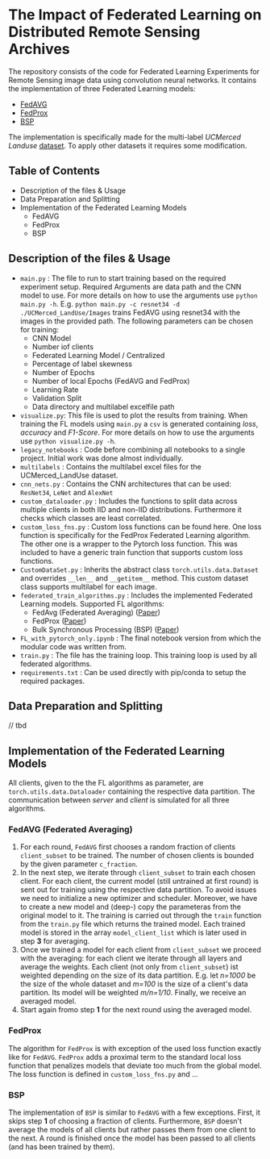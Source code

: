 # The Impact of Federated Learning on Distributed Remote Sensing Archives

The repository consists of the code for Federated Learning Experiments for Remote Sensing image data using convolution neural networks. It contains the implementation of three Federated Learning models: 
* [FedAVG](https://arxiv.org/abs/1602.05629)
* [FedProx](https://arxiv.org/abs/1812.06127)
* [BSP](https://dl.acm.org/doi/10.1145/79173.79181)

The implementation is specifically made for the multi-label *UCMerced Landuse* [dataset](http://weegee.vision.ucmerced.edu/datasets/landuse.html). To apply other datasets it requires some modification.

## Table of Contents
* Description of the files & Usage
* Data Preparation and Splitting
* Implementation of the Federated Learning Models
    * FedAVG
    * FedProx
    * BSP
 
## Description of the files & Usage
-  `main.py` : The file to run to start training based on the required experiment setup. Required Arguments are data path and the CNN model to use. For more details on how to use the arguments use `python main.py -h`. E.g.  `python main.py -c resnet34 -d ./UCMerced_LandUse/Images` trains FedAVG using resnet34 with the images in the provided path. The following parameters can be chosen for training:
     * CNN Model
     * Number iof clients
     * Federated Learning Model / Centralized
     * Percentage of label skewness
     * Number of Epochs
     * Number of local Epochs (FedAVG and FedProx)
     * Learning Rate
     * Validation Split
     * Data directory and multilabel excelfile path
- `visualize.py`: This file is used to plot the results from training. When training the FL models using  `main.py` a `csv` is generated containing *loss*, *accuracy* and *F1-Score*. For more details on how to use the arguments use `python visualize.py -h`.
- `legacy_notebooks` : Code before combining all notebooks to a single project. Initial work was done almost individually.
- `multilabels` : Contains the multilabel excel files for the UCMerced_LandUse dataset.
- `cnn_nets.py` : Contains the CNN architectures that can be used: `ResNet34`, `LeNet` and `AlexNet`
- `custom_dataloader.py` : Includes the functions to split data across multiple clients in both IID and non-IID distributions. Furthermore it checks which classes are least correlated.
- `custom_loss_fns.py` : Custom loss functions can be found here. One loss function is specifically for the FedProx Federated Learning algorithm. The other one is a wrapper to the Pytorch loss function. This was included to have a generic train function that supports custom loss functions.
- `CustomDataSet.py` : Inherits the abstract class `torch.utils.data.Dataset` and overrides `__len__` and `__getitem__` method. This custom dataset class supports multilabel for each image.
- `federated_train_algorithms.py` : Includes the implemented Federated Learning models. Supported FL algorithms:
    * FedAvg (Federated Averaging) ([Paper](https://arxiv.org/abs/1602.05629))
    * FedProx ([Paper](https://arxiv.org/abs/1812.06127))
    * Bulk Synchronous Processing (BSP) ([Paper](https://dl.acm.org/doi/10.1145/79173.79181))
- `FL_with_pytorch_only.ipynb` : The final notebook version from which the modular code was written from.
-  `train.py` : The file has the training loop. This training loop is used by all federated algorithms.
- `requirements.txt` : Can be used directly with pip/conda to setup the required packages.

## Data Preparation and Splitting
// tbd

## Implementation of the Federated Learning Models
All clients, given to the the FL algorithms as parameter, are `torch.utils.data.Dataloader` containing the respective data partition. The communication between *server* and *client* is simulated for all three algorithms.

### FedAVG (Federated Averaging)
1. For each round, `FedAVG` first chooses a random fraction of clients `client_subset` to be trained. The number of chosen clients is bounded by the given parameter `c_fraction`.
2. In the next step, we iterate through `client_subset` to train each chosen client. For each client, the current model (still untrained at first round) is sent out for training using the respective data partition. To avoid issues we need to initialize a new optimizer and scheduler. Moreover, we have to create a new model and (deep-) copy the parameteras from the original model to it. The training is carried out through the `train` function from the `train.py` file which returns the trained model. Each trained model is stored in the array `model_client_list` which is later used in step __3__ for averaging.
3. Once we trained a model for each client from `client_subset` we proceed with the averaging: for each client we iterate through all layers and average the weights. Each client (not only from `client_subset`) ist weighted depending on the size of its data partition. E.g. let *n=1000* be the size of the whole dataset and *m=100* is the size of a client's data partition. Its model will be weighted *m/n=1/10*. Finally, we receive an averaged model.
4. Start again fromo step __1__ for the next round using the averaged model.

### FedProx
The algorithm for `FedProx` is with exception of the used loss function exactly like for  `FedAVG`.  `FedProx` adds a proximal term to the standard local loss function that penalizes models that deviate too much from the global model. The loss function is defined in  `custom_loss_fns.py` and ...

### BSP
The implementation of `BSP` is similar to `FedAVG` with a few exceptions. First, it skips step __1__ of choosing a fraction of clients. Furthermore, `BSP` doesn't average the models of all clients but rather passes them from one client to the next. A round is finished once the model has been passed to all clients (and has been trained by them).
